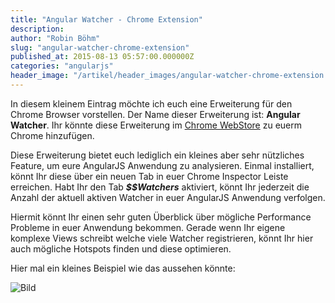 ```yaml
---
title: "Angular Watcher - Chrome Extension"
description:
author: "Robin Böhm"
slug: "angular-watcher-chrome-extension"
published_at: 2015-08-13 05:57:00.000000Z
categories: "angularjs"
header_image: "/artikel/header_images/angular-watcher-chrome-extension.jpg"
---
```


In diesem kleinem Eintrag möchte ich euch eine Erweiterung für den Chrome Browser vorstellen. Der Name dieser Erweiterung ist: **Angular Watcher**. Ihr könnte diese Erweiterung im [Chrome WebStore](https://chrome.google.com/webstore/detail/nlmjblobloedpmkmmckeehnbfalnjnjk) zu euerm Chrome hinzufügen.

Diese Erweiterung bietet euch lediglich ein kleines aber sehr nützliches Feature, um eure AngularJS Anwendung zu analysieren. Einmal installiert, könnt Ihr diese über ein neuen Tab in euer Chrome Inspector Leiste erreichen. Habt Ihr den Tab ***$$Watchers*** aktiviert, könnt Ihr jederzeit die Anzahl der aktuell aktiven Watcher in euer AngularJS Anwendung verfolgen.

Hiermit könnt Ihr einen sehr guten Überblick über mögliche Performance Probleme in euer Anwendung bekommen. Gerade wenn Ihr eigene komplexe Views schreibt welche viele Watcher registrieren, könnt Ihr hier auch mögliche Hotspots finden und diese optimieren.

Hier mal ein kleines Beispiel wie das aussehen könnte:

![Bild](Angular-Watchers-Aug_11__2015_19_45.gif)
